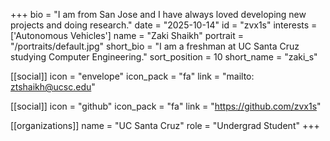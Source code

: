 +++
bio = "I am from San Jose and I have always loved developing new projects and doing research." 
date = "2025-10-14" 
id = "zvx1s" 
interests = ['Autonomous Vehicles'] 
name = "Zaki Shaikh" 
portrait = "/portraits/default.jpg" 
short_bio = "I am a freshman at UC Santa Cruz studying Computer Engineering." 
sort_position = 10
 short_name = "zaki_s" 

[[social]] 
    icon = "envelope" 
    icon_pack = "fa" 
    link = "mailto: ztshaikh@ucsc.edu" 

[[social]] 
    icon = "github" 
    icon_pack = "fa" 
    link = "https://github.com/zvx1s"
     
[[organizations]] 
     name = "UC Santa Cruz" 
      role = "Undergrad Student" 
+++
